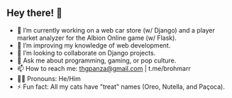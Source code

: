 ## Hey there! 👋

- 🔭 I’m currently working on a web car store (w/ Django) and a player market analyzer for the Albion Online game (w/ Flask).
- 🌱 I’m improving my knowledge of web development.
- 🤝 I’m looking to collaborate on Django projects.
- 💬 Ask me about programming, gaming, or pop culture.
- 📫 How to reach me: thgpanza@gmail.com | t.me/brohmarr 
- 🧔‍♂️ Pronouns: He/Him
- ⚡ Fun fact: All my cats have "treat" names (Oreo, Nutella, and Paçoca).
